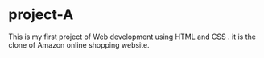 # project-A
This is my first project of Web development using HTML and CSS .
it is the clone of Amazon online shopping website.
